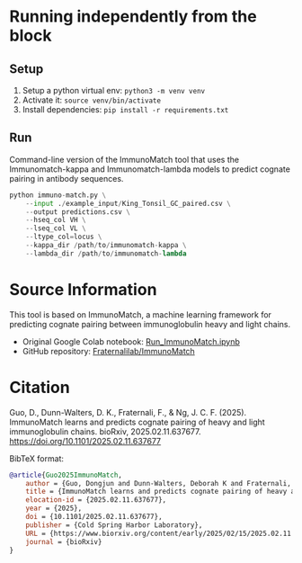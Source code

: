 # Running independently from the block

## Setup

1. Setup a python virtual env: `python3 -m venv venv`
2. Activate it: `source venv/bin/activate`
3. Install dependencies: `pip install -r requirements.txt`

## Run

Command-line version of the ImmunoMatch tool that uses the Immunomatch-kappa and Immunomatch-lambda models to predict cognate pairing in antibody sequences.

```python
python immuno-match.py \
    --input ./example_input/King_Tonsil_GC_paired.csv \
    --output predictions.csv \
    --hseq_col VH \
    --lseq_col VL \
    --ltype_col=locus \
    --kappa_dir /path/to/immunomatch-kappa \
    --lambda_dir /path/to/immunomatch-lambda
```

# Source Information

This tool is based on ImmunoMatch, a machine learning framework for predicting cognate pairing between immunoglobulin heavy and light chains.

- Original Google Colab notebook: [Run_ImmunoMatch.ipynb](https://colab.research.google.com/github/Fraternalilab/ImmunoMatch/blob/main/Run_ImmunoMatch.ipynb)
- GitHub repository: [Fraternalilab/ImmunoMatch](https://github.com/Fraternalilab/ImmunoMatch)

# Citation

Guo, D., Dunn-Walters, D. K., Fraternali, F., & Ng, J. C. F. (2025). ImmunoMatch learns and predicts cognate pairing of heavy and light immunoglobulin chains. bioRxiv, 2025.02.11.637677. https://doi.org/10.1101/2025.02.11.637677

BibTeX format:
```bibtex
@article{Guo2025ImmunoMatch,
	author = {Guo, Dongjun and Dunn-Walters, Deborah K and Fraternali, Franca and Ng, Joseph CF},
	title = {ImmunoMatch learns and predicts cognate pairing of heavy and light immunoglobulin chains},
	elocation-id = {2025.02.11.637677},
	year = {2025},
	doi = {10.1101/2025.02.11.637677},
	publisher = {Cold Spring Harbor Laboratory},
	URL = {https://www.biorxiv.org/content/early/2025/02/15/2025.02.11.637677},
	journal = {bioRxiv}
}
```